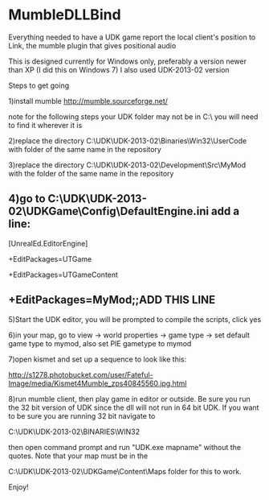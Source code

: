 MumbleDLLBind
=============

Everything needed to have a UDK game report the local client's position to Link, the mumble plugin that gives positional audio

This is designed currently for Windows only, preferably a version newer than XP (I did this on Windows 7)
I also used UDK-2013-02 version

Steps to get going

1)install mumble http://mumble.sourceforge.net/

note for the following steps your UDK folder may not be in C:\ you will need to find it wherever it is

2)replace the directory C:\UDK\UDK-2013-02\Binaries\Win32\UserCode with folder of the same name in the repository

3)replace the directory C:\UDK\UDK-2013-02\Development\Src\MyMod with the folder of the same name in the repository

4)go to C:\UDK\UDK-2013-02\UDKGame\Config\DefaultEngine.ini
  add a line:
  --------------------------
  [UnrealEd.EditorEngine]
  
+EditPackages=UTGame

+EditPackages=UTGameContent

+EditPackages=MyMod;;ADD THIS LINE
  -------------------------------------

5)Start the UDK editor, you will be prompted to compile the scripts, click yes

6)in your map, go to view -> world properties -> game type -> set default game type to mymod, also set PIE gametype to mymod

7)open kismet and set up a sequence to look like this:

http://s1278.photobucket.com/user/Fateful-Image/media/Kismet4Mumble_zps40845560.jpg.html

8)run mumble client, then play game in editor or outside. Be sure you run the 32 bit version of UDK since the dll will not run in 64 bit UDK. If you want to be sure you are running 32 bit navigate to

C:\UDK\UDK-2013-02\BINARIES\WIN32

then open command prompt and run "UDK.exe mapname" without the quotes. Note that your map must be in the 

C:\UDK\UDK-2013-02\UDKGame\Content\Maps folder for this to work.

Enjoy!
